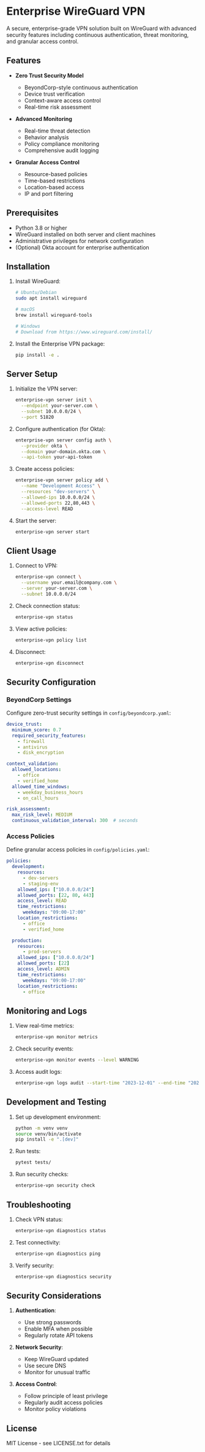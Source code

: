 # Enterprise WireGuard VPN

A secure, enterprise-grade VPN solution built on WireGuard with advanced security features including continuous authentication, threat monitoring, and granular access control.

## Features

- **Zero Trust Security Model**
  - BeyondCorp-style continuous authentication
  - Device trust verification
  - Context-aware access control
  - Real-time risk assessment

- **Advanced Monitoring**
  - Real-time threat detection
  - Behavior analysis
  - Policy compliance monitoring
  - Comprehensive audit logging

- **Granular Access Control**
  - Resource-based policies
  - Time-based restrictions
  - Location-based access
  - IP and port filtering

## Prerequisites

- Python 3.8 or higher
- WireGuard installed on both server and client machines
- Administrative privileges for network configuration
- (Optional) Okta account for enterprise authentication

## Installation

1. Install WireGuard:
   ```bash
   # Ubuntu/Debian
   sudo apt install wireguard

   # macOS
   brew install wireguard-tools

   # Windows
   # Download from https://www.wireguard.com/install/
   ```

2. Install the Enterprise VPN package:
   ```bash
   pip install -e .
   ```

## Server Setup

1. Initialize the VPN server:
   ```bash
   enterprise-vpn server init \
     --endpoint your-server.com \
     --subnet 10.0.0.0/24 \
     --port 51820
   ```

2. Configure authentication (for Okta):
   ```bash
   enterprise-vpn server config auth \
     --provider okta \
     --domain your-domain.okta.com \
     --api-token your-api-token
   ```

3. Create access policies:
   ```bash
   enterprise-vpn server policy add \
     --name "Development Access" \
     --resources "dev-servers" \
     --allowed-ips 10.0.0.0/24 \
     --allowed-ports 22,80,443 \
     --access-level READ
   ```

4. Start the server:
   ```bash
   enterprise-vpn server start
   ```

## Client Usage

1. Connect to VPN:
   ```bash
   enterprise-vpn connect \
     --username your.email@company.com \
     --server your-server.com \
     --subnet 10.0.0.0/24
   ```

2. Check connection status:
   ```bash
   enterprise-vpn status
   ```

3. View active policies:
   ```bash
   enterprise-vpn policy list
   ```

4. Disconnect:
   ```bash
   enterprise-vpn disconnect
   ```

## Security Configuration

### BeyondCorp Settings

Configure zero-trust security settings in `config/beyondcorp.yaml`:
```yaml
device_trust:
  minimum_score: 0.7
  required_security_features:
    - firewall
    - antivirus
    - disk_encryption

context_validation:
  allowed_locations:
    - office
    - verified_home
  allowed_time_windows:
    - weekday_business_hours
    - on_call_hours

risk_assessment:
  max_risk_level: MEDIUM
  continuous_validation_interval: 300  # seconds
```

### Access Policies

Define granular access policies in `config/policies.yaml`:
```yaml
policies:
  development:
    resources:
      - dev-servers
      - staging-env
    allowed_ips: ["10.0.0.0/24"]
    allowed_ports: [22, 80, 443]
    access_level: READ
    time_restrictions:
      weekdays: "09:00-17:00"
    location_restrictions:
      - office
      - verified_home

  production:
    resources:
      - prod-servers
    allowed_ips: ["10.0.0.0/24"]
    allowed_ports: [22]
    access_level: ADMIN
    time_restrictions:
      weekdays: "09:00-17:00"
    location_restrictions:
      - office
```

## Monitoring and Logs

1. View real-time metrics:
   ```bash
   enterprise-vpn monitor metrics
   ```

2. Check security events:
   ```bash
   enterprise-vpn monitor events --level WARNING
   ```

3. Access audit logs:
   ```bash
   enterprise-vpn logs audit --start-time "2023-12-01" --end-time "2023-12-02"
   ```

## Development and Testing

1. Set up development environment:
   ```bash
   python -m venv venv
   source venv/bin/activate
   pip install -e ".[dev]"
   ```

2. Run tests:
   ```bash
   pytest tests/
   ```

3. Run security checks:
   ```bash
   enterprise-vpn security check
   ```

## Troubleshooting

1. Check VPN status:
   ```bash
   enterprise-vpn diagnostics status
   ```

2. Test connectivity:
   ```bash
   enterprise-vpn diagnostics ping
   ```

3. Verify security:
   ```bash
   enterprise-vpn diagnostics security
   ```

## Security Considerations

1. **Authentication**:
   - Use strong passwords
   - Enable MFA when possible
   - Regularly rotate API tokens

2. **Network Security**:
   - Keep WireGuard updated
   - Use secure DNS
   - Monitor for unusual traffic

3. **Access Control**:
   - Follow principle of least privilege
   - Regularly audit access policies
   - Monitor policy violations

## License

MIT License - see LICENSE.txt for details 